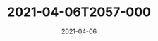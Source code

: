 ---
date: 2021-04-06
title: 2021-04-06T2057-000
hero: 2021/2021-04-06T2057-000.jpeg

# briefly describe the image…
alt: ''

# insert the closed caption text after the three-dash break…
# (include line-breaks, punctuation, and capitalization)
---